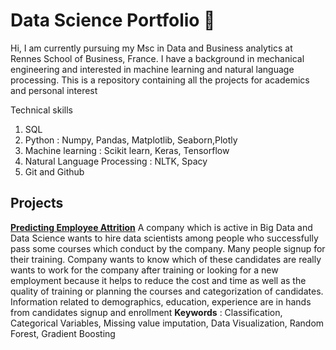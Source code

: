 # Data Science Portfolio 👋
Hi, I am currently pursuing my Msc in Data and Business analytics at Rennes School of Business, France. I have a background in mechanical engineering and interested in machine learning and natural language processing. This is a repository containing all the projects for academics and personal interest 

Technical skills
1. SQL
2. Python : Numpy, Pandas, Matplotlib, Seaborn,Plotly
3. Machine learning : Scikit learn, Keras, Tensorflow
4. Natural Language Processing : NLTK, Spacy
5. Git and Github

## Projects
[**Predicting Employee Attrition**](https://github.com/Satyaki9207/kaggle_HR_analytics/tree/master)
A company which is active in Big Data and Data Science wants to hire data scientists among people who successfully pass some courses which conduct by the company. Many people signup for their training. Company wants to know which of these candidates are really wants to work for the company after training or looking for a new employment because it helps to reduce the cost and time as well as the quality of training or planning the courses and categorization of candidates. Information related to demographics, education, experience are in hands from candidates signup and enrollment
**Keywords** : Classification, Categorical Variables, Missing value imputation, Data Visualization, Random Forest, Gradient Boosting



<!--
**Satyaki9207/Satyaki9207** is a ✨ _special_ ✨ repository because its `README.md` (this file) appears on your GitHub profile.

Here are some ideas to get you started:

- 🔭 I’m currently working on ...
- 🌱 I’m currently learning ...
- 👯 I’m looking to collaborate on ...
- 🤔 I’m looking for help with ...
- 💬 Ask me about ...
- 📫 How to reach me: ...
- 😄 Pronouns: ...
- ⚡ Fun fact: ...
-->
